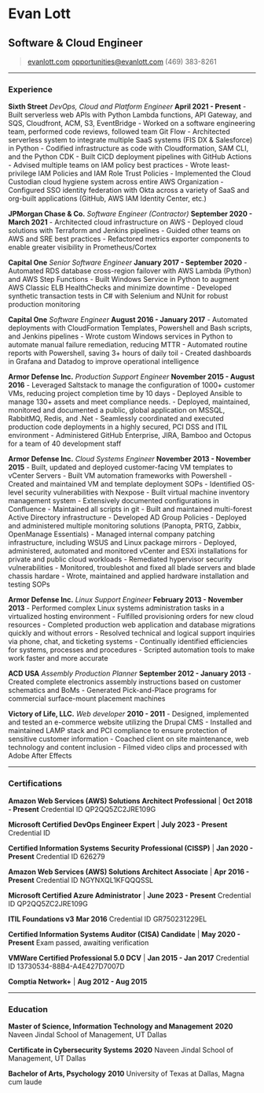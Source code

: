 # Evan Lott
## Software & Cloud Engineer
> [evanlott.com](http://evanlott.com)
> [opportunities@evanlott.com](mailto:opportunities@evanlott.com)
> (469) 383-8261

------

### Experience
**Sixth Street** *DevOps, Cloud and Platform Engineer* __April 2021 - Present__
 \- Built serverless web APIs with Python Lambda functions, API Gateway, and SQS, Cloudfront, ACM, S3, EventBridge
 \- Worked on a software engineering team, performed code reviews, followed team Git Flow
 \- Architected serverless system to integrate multiple SaaS systems (FIS DX & Salesforce) in Python
 \- Codified infrastructure as code with Cloudformation, SAM CLI, and the Python CDK
 \- Built CICD deployment pipelines with GitHub Actions
 \- Advised multiple teams on IAM policy best practices
 \- Wrote least-privilege IAM Policies and IAM Role Trust Policies
 \- Implemented the Cloud Custodian cloud hygiene system across entire AWS Organization
 \- Configured SSO identity federation with Okta across a variety of SaaS and org-built applications (GitHub, AWS IAM Identity Center, etc.)

**JPMorgan Chase & Co.** *Software Engineer (Contractor)* __September 2020 - March 2021__
 \- Architected cloud infrastructure on AWS
 \- Deployed cloud solutions with Terraform and Jenkins pipelines
 \- Guided other teams on AWS and SRE best practices
 \- Refactored metrics exporter components to enable greater visibility in Prometheus/Cortex

**Capital One** *Senior Software Engineer* __January 2017 - September 2020__
 \- Automated RDS database cross-region failover with AWS Lambda (Python) and AWS Step Functions
 \- Built Windows Service in Python to augment AWS Classic ELB HealthChecks and minimize downtime
 \- Developed synthetic transaction tests in C# with Selenium and NUnit for robust production monitoring

 **Capital One** *Software Engineer* __August 2016 - January 2017__
 \- Automated deployments with CloudFormation Templates, Powershell and Bash scripts, and Jenkins pipelines
 \- Wrote custom Windows services in Python to automate manual failure remediation, reducing MTTR
 \- Automated routine reports with Powershell, saving 3+ hours of daily toil
 \- Created dashboards in Grafana and Datadog to improve operational intelligence

**Armor Defense Inc.** *Production Support Engineer* __November 2015 - August 2016__
 \- Leveraged Saltstack to manage the configuration of 1000+ customer VMs, reducing project completion time by 10 days
 \- Deployed Ansible to manage 130+ assets and meet compliance needs.
 \- Deployed, maintained, monitored and documented a public, global application on MSSQL, RabbitMQ, Redis, and .Net
 \- Seamlessly coordinated and executed production code deployments in a highly secured, PCI DSS and ITIL environment
 \- Administered GitHub Enterprise, JIRA, Bamboo and Octopus for a team of 40 development staff

**Armor Defense Inc.** *Cloud Systems Engineer* __November 2013 - November 2015__
  \- Built, updated and deployed customer-facing VM templates to vCenter Servers
  \- Built VM automation frameworks with Powershell
  \- Created and maintained VM and template deployment SOPs
  \- Identified OS-level security vulnerabilities with Nexpose
  \- Built virtual machine inventory management system
  \- Extensively documented configurations in Confluence
  \- Maintained all scripts in git
  \- Built and maintained multi-forest Active Directory infrastructure
  \- Developed AD Group Policies
  \- Deployed and administered multiple monitoring solutions (Panopta, PRTG, Zabbix, OpenManage Essentials)
  \- Managed internal company patching infrastructure, including WSUS and Linux package mirrors
  \- Deployed, administered, automated and monitored vCenter and ESXi installations for private and public cloud workloads
  \- Remediated hypervisor security vulnerabilities
  \- Monitored, troubleshot and fixed all blade servers and blade chassis hardare
  \- Wrote, maintained and applied hardware installation and testing SOPs

**Armor Defense Inc.** *Linux Support Engineer* __February 2013 - November 2013__
 \- Performed complex Linux systems administration tasks in a virtualized hosting environment
 \- Fulfilled provisioning orders for new cloud resources
 \- Completed production web application and database migrations quickly and without errors
 \- Resolved technical and logical support inquiries via phone, chat, and ticketing systems
 \- Continually identified efficiencies for systems, processes and procedures
 \- Scripted automation tools to make work faster and more accurate


**ACD USA** *Assembly Production Planner* __September 2012 - January 2013__
 \- Created complete electronics assembly instructions based on customer schematics and BoMs
 \- Generated Pick-and-Place programs for commercial surface-mount placement machines

**Victory of Life, LLC.** *Web developer* __2010 - 2011__
 \- Designed, implemented and tested an e-commerce website utilizing the Drupal CMS
 \- Installed and maintained LAMP stack and PCI compliance to ensure protection of sensitive customer information
 \- Coached client on site maintenance, web technology and content inclusion
 \- Filmed video clips and processed with Adobe After Effects

------

### Certifications

**Amazon Web Services (AWS) Solutions Architect Professional** | __Oct 2018 - Present__
    Credential ID QP2QQ5ZC2JRE109G

**Microsoft Certified DevOps Engineer Expert** | __July 2023 - Present__
    Credential ID

**Certified Information Systems Security Professional (CISSP)** | __Jan 2020 - Present__
    Credential ID 626279

**Amazon Web Services (AWS) Solutions Architect Associate** | __Apr 2016 - Present__
    Credential ID NGYNXQL1KFQQQSSL

**Microsoft Certified Azure Administrator** | __June 2023 - Present__
    Credential ID QP2QQ5ZC2JRE109G

**ITIL Foundations v3** __Mar 2016__
    Credential ID GR750231229EL

**Certified Information Systems Auditor (CISA) Candidate** | __May 2020 - Present__
    Exam passed, awaiting verification

**VMWare Certified Professional 5.0 DCV** | __Jan 2015 - Jan 2017__
    Credential ID 13730534-88B4-A4E427D7007D

**Comptia Network+** | __Aug 2012 - Aug 2015__

------

### Education

**Master of Science, Information Technology and Management** __2020__
    Naveen Jindal School of Management, UT Dallas

**Certificate in Cybersecurity Systems** __2020__
    Naveen Jindal School of Management, UT Dallas

**Bachelor of Arts, Psychology** __2010__
    University of Texas at Dallas, Magna cum laude